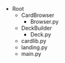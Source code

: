- Root 
    - CardBrowser
        - Browser.py
    - DeckBuilder
        - Deck.py
    - cardlib.py
    - landing.py
    - main.py